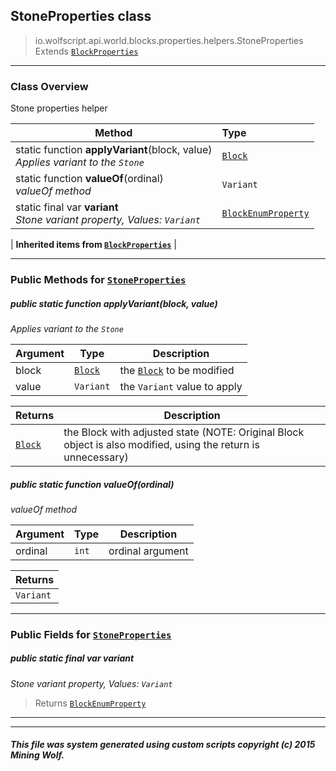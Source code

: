 ## StoneProperties __class__

>io.wolfscript.api.world.blocks.properties.helpers.StoneProperties
>Extends [`BlockProperties`](BlockProperties.md)

---

### Class Overview

Stone properties helper

Method | Type   
--- | :--- 
static function __applyVariant__(block, value) <br> _Applies variant to the `Stone`_ | [`Block`](../../Block.md)
static function __valueOf__(ordinal) <br> _valueOf method_ | `Variant`
static final var __variant__ <br> _Stone variant property, Values: `Variant`_ | [`BlockEnumProperty`](../BlockEnumProperty.md)
 |
__Inherited items from [`BlockProperties`](BlockProperties.md)__ |





---


### Public Methods for [`StoneProperties`](StoneProperties.md)

##### <a id='applyvariant'></a>public static function __applyVariant__(block, value)

_Applies variant to the `Stone`_

Argument | Type | Description  
--- | --- | --- 
block | [`Block`](../../Block.md) | the [`Block`](../../Block.md) to be modified
value | `Variant` | the `Variant` value to apply

Returns | Description
--- | --- 
[`Block`](../../Block.md) | the Block with adjusted state (NOTE: Original Block object is also modified, using the return is unnecessary)


##### <a id='valueof'></a>public static function __valueOf__(ordinal)

_valueOf method_

Argument | Type | Description  
--- | --- | --- 
ordinal | `int` | ordinal argument

Returns | 
--- | 
`Variant` |


---

### Public Fields for [`StoneProperties`](StoneProperties.md)

##### <a id='variant'></a>public static final var __variant__

_Stone variant property, Values: `Variant`_

>Returns
>  [`BlockEnumProperty`](../BlockEnumProperty.md)

---


---


##### This file was system generated using custom scripts copyright (c) 2015 Mining Wolf.
	

